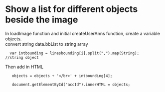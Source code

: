 # Show a list for different objects beside the image   
In loadImage function and initial createUserAnns function, create a variable objects.    
convert string data.bbList to string array   

      var intbounding = linesbounding[i].split(",").map(String);   //string object
Then add in HTML    

       objects = objects + '</br>' + intbounding[4];
       
       document.getElementById("accId").innerHTML = objects;
